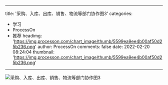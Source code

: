 
---
title: '采购、入库、出库、销售、物流等部门协作图3'
categories: 
 - 学习
 - ProcessOn
 - 推荐
headimg: 'https://img.processon.com/chart_image/thumb/5599ea9ee4b00af50d25b236.png'
author: ProcessOn
comments: false
date: 2022-02-20 08:24:04
thumbnail: 'https://img.processon.com/chart_image/thumb/5599ea9ee4b00af50d25b236.png'
---

<div>   
<img class="thumb" alt="采购、入库、出库、销售、物流等部门协作图3" src="https://img.processon.com/chart_image/thumb/5599ea9ee4b00af50d25b236.png" referrerpolicy="no-referrer">
<p></p>  
</div>
            